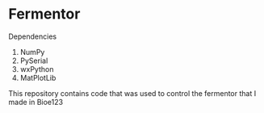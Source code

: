 # Fermentor

Dependencies

1. NumPy
2. PySerial
3. wxPython
4. MatPlotLib

This repository contains code that was used to control the fermentor that I made in Bioe123
